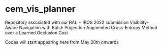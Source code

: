 # cem_vis_planner
Repository associated with our RAL + IROS 2022 submission Visibility-Aware Navigation with Batch Projection Augmented Cross-Entropy Method over a Learned Occlusion Cost

Codes will start appearing here from May 20th onwards
